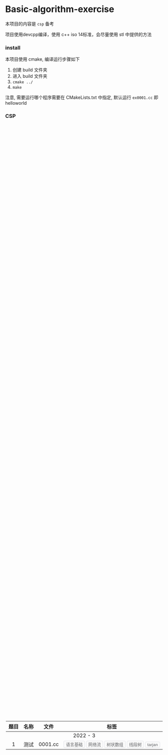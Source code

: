 # Basic-algorithm-exercise
 
本项目的内容是 `csp` 备考

项目使用devcpp编译，使用 c++ iso 14标准，会尽量使用 stl 中提供的方法

### install

本项目使用 cmake, 编译运行步骤如下
1. 创建 build 文件夹
2. 进入 build 文件夹
3. `cmake ../`
4. `make`

注意, 需要运行哪个程序需要在 CMakeLists.txt 中指定, 默认运行 `ex0001.cc` 即 helloworld

### CSP

<style>
button {
  background-color: #fafafa; 
  color: rgb(96,98,102);
  border: solid 1px rgb(220,223,230);
  border-radius: 4px;
}
.left {
  text-align:left;
}
table {
  width: unset !important;
}
</style>
<div>
  <div style="display:flex;align-items:center;justify-content:center;height: 100%" >
    <table class="tg" style = "text-align:center">
    <thead><tr><th>题目</th><th>名称</th><th>文件</th><th>标签</th></tr></thead>
    <tbody >
      <tr><td colspan = 4>2022 - 3</td></tr>
      <tr><td>1</td><td>测试</td><td>0001.cc</td><td class = "left">
        <button>语言基础</button> <button>网络流</button> <button>树状数组</button> <button>线段树</button> <button>tarjan </button> </td></tr>
    </tbody>
    </table>
  </div>
</div>

### practice

<div>
  <div style="display:flex !important;align-items:center !important;justify-content:center! important;height: 100%" >
    <table class="tg" style = "text-align:center">
    <thead><tr><th>文件</th><th>名称</th><th>注释</th><th>标签</th></tr></thead>
    <tbody >
      <tr><td>0001.cc</td><td>质数打表</td><td></td><td class = "left">
        <button>打表</button> <button>线性筛</button> <button>constexpr</button></td></tr>
      <tr><td>0002.cc</td><td>dijkstra</td><td>洛谷, wa</td><td class = "left">
        <button>模板</button> <button>dijkstra</button> <button>堆优化</button></td></tr>
      <tr><td>0003.cc</td><td>最大流</td><td>洛谷P3376, tle</td><td class = "left">
        <button>ff 算法</button> <button>网络流</button> </td></tr>
      <tr><td>0004.cc</td><td>图的遍历</td><td>洛谷P3916, tle</td><td class = "left">
        <button>bfs</button> <button>dfs</button> <button>链式前向星</button> </td></tr>
      <tr><td>0005.cc</td><td>字符串匹配</td><td></td><td class = "left">
        <button>正则表达式</button> </td></tr>
      <tr><td>0006.cc</td><td>组合</td><td>leetcode 组合</td><td class = "left">
        <button>模板</button> <button>迭代</button> <button>回溯</button> </td></tr>
      <tr><td>0007.cc</td><td>排列</td><td>leetcode 排列</td><td class = "left">
        <button>stl</button> </td></tr>
      <tr><td>0008.cc</td><td>硬币问题</td><td>硬币问题</td><td class = "left">
        <button>完全背包</button> <button>打表</button> <button>动态规划</button> </td></tr>
      <tr><td>0009.cc</td><td>硬币问题</td><td>硬币问题</td><td class = "left">
        <button>完全背包</button> <button>递归</button> <button>accumulate</button> <button>动态规划</button> </td></tr>
      <tr><td>0010.cc</td><td>c++ 类</td><td></td><td class = "left">
        <button>参数列表</button> <button>explicit 关键字</button> <button>运算符重载 const</button> <button>仿函数</button> </td></tr>
      <tr><td>0011.cc</td><td>io 模板</td><td></td><td class = "left">
        <button>cin</button> <button>cout</button> <button>流同步解绑</button> </td></tr>
      <tr><td>0012.cc</td><td>最长公共子序列</td><td>lcs 洛谷1439 MLE</td><td class = "left">
        <button>动态规划</button> <button>线性dp</button> <button>递归</button> <button>for 读入vector</button> <button>二维 array</button> </td></tr>
      <tr><td>0013.cc</td><td>最长上升子序列</td><td>lis</td><td class = "left">
        <button>暴力</button> <button>iota</button> </td></tr>
      <tr><td>0014.cc</td><td>旅行商问题</td><td>lis</td><td class = "left">
        <button>状态压缩dp</button> </td></tr>

    </tbody>
    </table>
  </div>
</div>
ex0007

```
树状数组
```

ex0008
```
lost cows 丢牛问题
线段树
segment tree
interval tree
区间染色问题
区间查询
区间会动态改变，而非静态不变（也就是染色操作）
墙长度本身不变，也就是最大的区间是固定的，区间中的元素会发生变化
```

### 题型知识点总结

字符串: 1.3|2.3|5.3|7.3|8.3|9.3|10.3
最短路径: 1.4|4.4|8.4|10.5
最小生成树: 3.4|10.4
网络流: 3.5
dp: 1.5|2.5|4.5|5.5|7.5|9.4
搜索: 2.4|5.4|6.3|6.4|7.4
排序: 3.3
模拟: 4.3
线段树: 8.5

字符串、树状数组、线段树、搜索、最短路径、生成树、网络流、dp、dp、dp